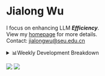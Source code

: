 #  Jialong Wu

I focus on enhancing LLM ***Efficiency***.<br>
View my [homepage](https://callanwu.github.io/) for more details. <br>
Contact: jialongwu@seu.edu.cn

<details><summary>📊Weekly Development Breakdown</summary>

<!--START_SECTION:waka-->

```txt
From: 26 December 2024 - To: 02 January 2025

Total Time: 11 hrs 57 mins

Python       7 hrs 49 mins   ████████████████▒░░░░░░░░   65.40 %
Other        2 hrs 42 mins   █████▓░░░░░░░░░░░░░░░░░░░   22.69 %
JSON         32 mins         █░░░░░░░░░░░░░░░░░░░░░░░░   04.59 %
Bash         19 mins         ▓░░░░░░░░░░░░░░░░░░░░░░░░   02.70 %
Markdown     17 mins         ▓░░░░░░░░░░░░░░░░░░░░░░░░   02.49 %
```

<!--END_SECTION:waka-->

[![wakatime](https://wakatime.com/badge/user/c6720b29-9431-4a60-bc9d-e1fb2b6bd65f.svg)](https://wakatime.com/@c6720b29-9431-4a60-bc9d-e1fb2b6bd65f)
</details>

[![](https://img.shields.io/badge/Google%20Scholar-4385FE.svg?&color=d6d6d6&style=flat-square&logo=google-scholar)](https://scholar.google.com/citations?user=6eg2m4YAAAAJ)
![](https://komarev.com/ghpvc/?username=callanwu)
